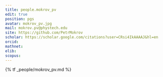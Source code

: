 ```yaml
---
title: people.mokrov_pv
edit: true
position: pgs
avatar: mokrov_pv.jpg
mail: mokrov.pv@phystech.edu
site: https://github.com/PetrMokrov
scholar: https://scholar.google.com/citations?user=CRsi4IkAAAAJ&hl=en
orcid:
mathnet:
elib:
scopus:
---
```


{% tf _people/mokrov_pv.md %}

